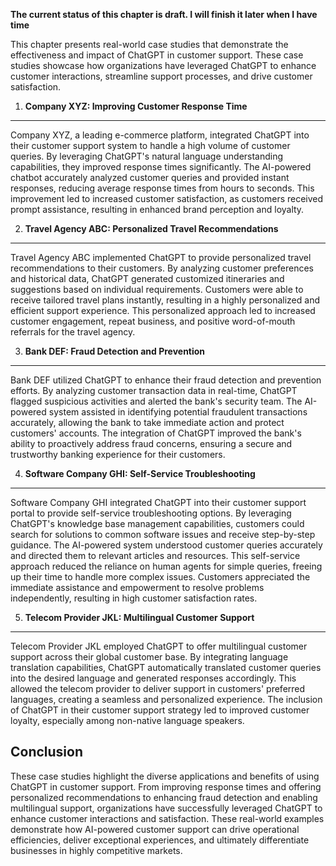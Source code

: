 **The current status of this chapter is draft. I will finish it later when I have time**

This chapter presents real-world case studies that demonstrate the effectiveness and impact of ChatGPT in customer support. These case studies showcase how organizations have leveraged ChatGPT to enhance customer interactions, streamline support processes, and drive customer satisfaction.

1. **Company XYZ: Improving Customer Response Time**
----------------------------------------------------

Company XYZ, a leading e-commerce platform, integrated ChatGPT into their customer support system to handle a high volume of customer queries. By leveraging ChatGPT's natural language understanding capabilities, they improved response times significantly. The AI-powered chatbot accurately analyzed customer queries and provided instant responses, reducing average response times from hours to seconds. This improvement led to increased customer satisfaction, as customers received prompt assistance, resulting in enhanced brand perception and loyalty.

2. **Travel Agency ABC: Personalized Travel Recommendations**
-------------------------------------------------------------

Travel Agency ABC implemented ChatGPT to provide personalized travel recommendations to their customers. By analyzing customer preferences and historical data, ChatGPT generated customized itineraries and suggestions based on individual requirements. Customers were able to receive tailored travel plans instantly, resulting in a highly personalized and efficient support experience. This personalized approach led to increased customer engagement, repeat business, and positive word-of-mouth referrals for the travel agency.

3. **Bank DEF: Fraud Detection and Prevention**
-----------------------------------------------

Bank DEF utilized ChatGPT to enhance their fraud detection and prevention efforts. By analyzing customer transaction data in real-time, ChatGPT flagged suspicious activities and alerted the bank's security team. The AI-powered system assisted in identifying potential fraudulent transactions accurately, allowing the bank to take immediate action and protect customers' accounts. The integration of ChatGPT improved the bank's ability to proactively address fraud concerns, ensuring a secure and trustworthy banking experience for their customers.

4. **Software Company GHI: Self-Service Troubleshooting**
---------------------------------------------------------

Software Company GHI integrated ChatGPT into their customer support portal to provide self-service troubleshooting options. By leveraging ChatGPT's knowledge base management capabilities, customers could search for solutions to common software issues and receive step-by-step guidance. The AI-powered system understood customer queries accurately and directed them to relevant articles and resources. This self-service approach reduced the reliance on human agents for simple queries, freeing up their time to handle more complex issues. Customers appreciated the immediate assistance and empowerment to resolve problems independently, resulting in high customer satisfaction rates.

5. **Telecom Provider JKL: Multilingual Customer Support**
----------------------------------------------------------

Telecom Provider JKL employed ChatGPT to offer multilingual customer support across their global customer base. By integrating language translation capabilities, ChatGPT automatically translated customer queries into the desired language and generated responses accordingly. This allowed the telecom provider to deliver support in customers' preferred languages, creating a seamless and personalized experience. The inclusion of ChatGPT in their customer support strategy led to improved customer loyalty, especially among non-native language speakers.

Conclusion
----------

These case studies highlight the diverse applications and benefits of using ChatGPT in customer support. From improving response times and offering personalized recommendations to enhancing fraud detection and enabling multilingual support, organizations have successfully leveraged ChatGPT to enhance customer interactions and satisfaction. These real-world examples demonstrate how AI-powered customer support can drive operational efficiencies, deliver exceptional experiences, and ultimately differentiate businesses in highly competitive markets.
